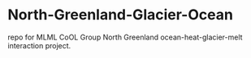 # North-Greenland-Glacier-Ocean
repo for MLML CoOL Group North Greenland ocean-heat-glacier-melt interaction project.
